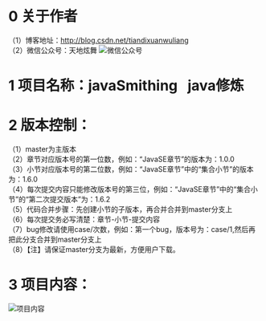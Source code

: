 # 0 关于作者
（1）博客地址：http://blog.csdn.net/tiandixuanwuliang  
（2）微信公众号：天地炫舞
![微信公众号](https://github.com/wllfengshu/javaSmithing/blob/master/0%E5%AD%A6%E4%B9%A0%E8%B7%AF%E7%BA%BF/%E5%BE%AE%E4%BF%A1%E5%85%AC%E4%BC%97%E5%8F%B7.jpg)

# 1 项目名称：javaSmithing   java修炼


# 2 版本控制：
（1）master为主版本  
（2）章节对应版本号的第一位数，例如：“JavaSE章节”的版本为：1.0.0  
（3）小节对应版本号的第二位数，例如：“JavaSE章节”中的“集合小节”的版本为：1.6.0  
（4）每次提交内容只能修改版本号的第三位，例如：“JavaSE章节”中的“集合小节”的“第二次提交版本”为：1.6.2  
（5）代码合并步骤：先创建小节的子版本，再合并合并到master分支上  
（6）每次提交务必写清楚：章节-小节-提交内容  
（7）bug修改请使用case/次数，例如：第一个bug，版本号为：case/1,然后再把此分支合并到master分支上  
（8）【注】请保证master分支为最新，方便用户下载。  


# 3 项目内容：
![项目内容](https://github.com/wllfengshu/javaSmithing/blob/master/0%E5%AD%A6%E4%B9%A0%E8%B7%AF%E7%BA%BF/java%E4%BF%AE%E7%82%BC.png)

